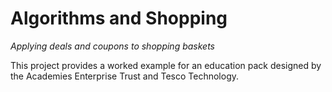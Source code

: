 # Algorithms and Shopping

*Applying deals and coupons to shopping baskets*

This project provides a worked example for an education pack designed by the Academies Enterprise Trust and Tesco Technology.

